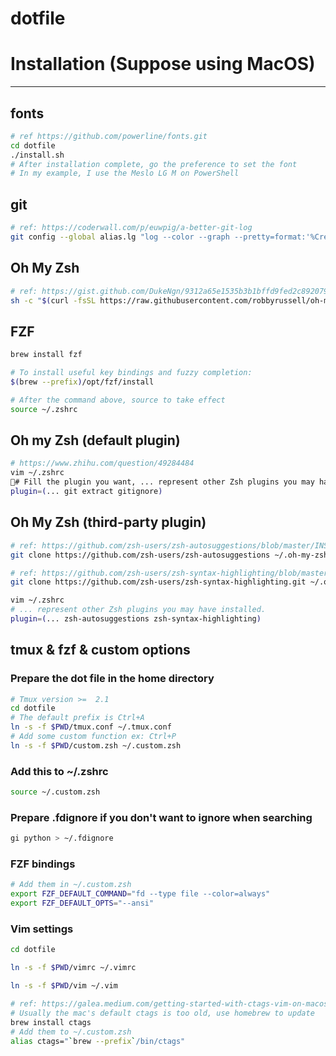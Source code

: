 # **dotfile**

# Installation (Suppose using MacOS)
---
## fonts
``` zsh
# ref https://github.com/powerline/fonts.git
cd dotfile
./install.sh
# After installation complete, go the preference to set the font
# In my example, I use the Meslo LG M on PowerShell
```

## git
```zsh
# ref: https://coderwall.com/p/euwpig/a-better-git-log
git config --global alias.lg "log --color --graph --pretty=format:'%Cred%h%Creset -%C(yellow)%d%Creset %s %Cgreen(%cr) %C(bold blue)<%an>%Creset' --abbrev-commit"
```

## Oh My Zsh
```zsh
# ref: https://gist.github.com/DukeNgn/9312a65e1535b3b1bffd9fed2c892079
sh -c "$(curl -fsSL https://raw.githubusercontent.com/robbyrussell/oh-my-zsh/master/tools/install.sh)"
```

## FZF
```zsh
brew install fzf

# To install useful key bindings and fuzzy completion:
$(brew --prefix)/opt/fzf/install

# After the command above, source to take effect
source ~/.zshrc
```

## Oh my Zsh (default plugin)
```zsh
# https://www.zhihu.com/question/49284484
vim ~/.zshrc
# Fill the plugin you want, ... represent other Zsh plugins you may have installed.
plugin=(... git extract gitignore)
```

## Oh My Zsh (third-party plugin)
```zsh
# ref: https://github.com/zsh-users/zsh-autosuggestions/blob/master/INSTALL.md
git clone https://github.com/zsh-users/zsh-autosuggestions ~/.oh-my-zsh/custom/plugins/zsh-autosuggestions

# ref: https://github.com/zsh-users/zsh-syntax-highlighting/blob/master/INSTALL.md
git clone https://github.com/zsh-users/zsh-syntax-highlighting.git ~/.oh-my-zsh/custom/plugins/zsh-syntax-highlighting

vim ~/.zshrc
# ... represent other Zsh plugins you may have installed.
plugin=(... zsh-autosuggestions zsh-syntax-highlighting)
```

## tmux & fzf & custom options
### Prepare the dot file in the home directory
```zsh
# Tmux version >=  2.1 
cd dotfile
# The default prefix is Ctrl+A
ln -s -f $PWD/tmux.conf ~/.tmux.conf
# Add some custom function ex: Ctrl+P
ln -s -f $PWD/custom.zsh ~/.custom.zsh
```
### Add this to ~/.zshrc
```zsh
source ~/.custom.zsh
```
### Prepare .fdignore if you don't want to ignore when searching
```zsh
gi python > ~/.fdignore
```
### FZF bindings
```zsh
# Add them in ~/.custom.zsh
export FZF_DEFAULT_COMMAND="fd --type file --color=always"
export FZF_DEFAULT_OPTS="--ansi"
```

### Vim settings
```zsh
cd dotfile

ln -s -f $PWD/vimrc ~/.vimrc

ln -s -f $PWD/vim ~/.vim

# ref: https://galea.medium.com/getting-started-with-ctags-vim-on-macos-87bcb07cf6d
# Usually the mac's default ctags is too old, use homebrew to update
brew install ctags
# Add them to ~/.custom.zsh
alias ctags="`brew --prefix`/bin/ctags"
```